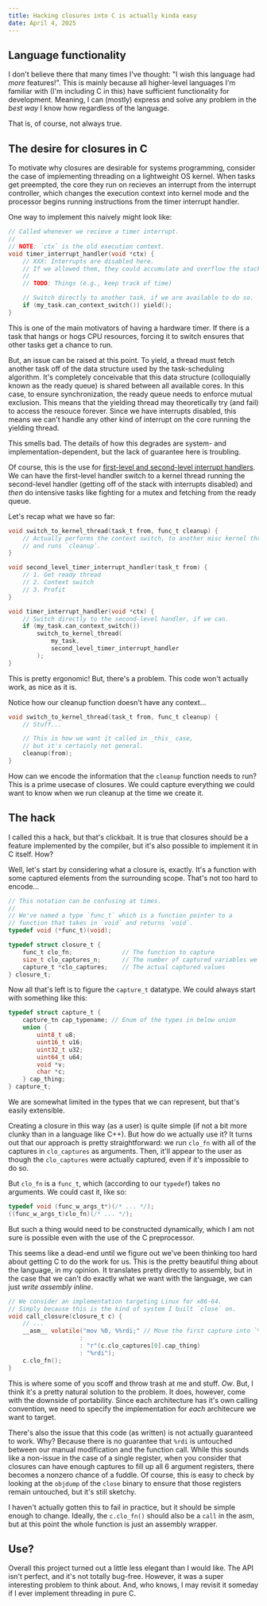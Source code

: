 ```yaml
---
title: Hacking closures into C is actually kinda easy
date: April 4, 2025
---
```


## Language functionality

I don't believe there that many times I've thought: "I wish this language had _more_ features!".
This is mainly because all higher-level languages I'm familiar with (I'm including C in this) have sufficient functionality for development.
Meaning, I can (mostly) express and solve any problem in the _best way_ I know how regardless of the language.

That is, of course, not always true.

## The desire for closures in C

To motivate why closures are desirable for systems programming, consider the case of implementing threading on a lightweight OS kernel.
When tasks get preempted, the core they run on recieves an interrupt from the interrupt controller, which changes the execution context into kernel mode and the processor begins running instructions from the timer interrupt handler.

One way to implement this naively might look like:

```C
// Called whenever we recieve a timer interrupt.
//
// NOTE: `ctx` is the old execution context.
void timer_interrupt_handler(void *ctx) {
    // XXX: Interrupts are disabled here.
    // If we allowed them, they could accumulate and overflow the stack!
    //
    // TODO: Things (e.g., keep track of time)

    // Switch directly to another task, if we are available to do so.
    if (my_task.can_context_switch()) yield();
}
```

This is one of the main motivators of having a hardware timer.
If there is a task that hangs or hogs CPU resources, forcing it to switch ensures that other tasks get a chance to run.

But, an issue can be raised at this point.
To yield, a thread must fetch another task off of the data structure used by the task-scheduling algorithm.
It's completely conceivable that this data structure (colloquially known as the ready queue) is shared between all available cores.
In this case, to ensure synchronization, the ready queue needs to enforce mutual exclusion.
This means that the yielding thread may theoretically try (and fail) to access the resouce forever.
Since we have interrupts disabled, this means we can't handle any other kind of interrupt on the core running the yielding thread.

This smells bad.
The details of how this degrades are system- and implementation-dependent, but the lack of guarantee here is troubling.

Of course, this is the use for [first-level and second-level interrupt handlers](https://en.wikipedia.org/wiki/Interrupt_handler#Divided_handlers_in_modern_operating_systems).
We can have the first-level handler switch to a kernel thread running the second-level handler (getting off of the stack with interrupts disabled) and _then_ do intensive tasks like fighting for a mutex and fetching from the ready queue.

Let's recap what we have so far:

```C
void switch_to_kernel_thread(task_t from, func_t cleanup) {
    // Actually performs the context switch, to another misc kernel thread
    // and runs `cleanup`.
}

void second_level_timer_interrupt_handler(task_t from) {
    // 1. Get ready thread
    // 2. Context switch
    // 3. Profit
}

void timer_interrupt_handler(void *ctx) {
    // Switch directly to the second-level handler, if we can.
    if (my_task.can_context_switch())
        switch_to_kernel_thread(
            my_task,
            second_level_timer_interrupt_handler
        );
}
```

This is pretty ergonomic!
But, there's a problem.
This code won't actually work, as nice as it is.

Notice how our cleanup function doesn't have any context...

```C
void switch_to_kernel_thread(task_t from, func_t cleanup) {
    // Stuff...

    // This is how we want it called in _this_ case,
    // but it's certainly not general.
    cleanup(from);
}
```

How can we encode the information that the `cleanup` function needs to run?
This is a prime usecase of closures.
We could capture everything we could want to know when we run cleanup at the time we create it.

## The hack

I called this a hack, but that's clickbait.
It is true that closures should be a feature implemented by the compiler, but it's also possible to implement it in C itself.
How?

Well, let's start by considering what a closure is, exactly.
It's a function with some captured elements from the surrounding scope.
That's not too hard to encode...

```C
// This notation can be confusing at times.
//
// We've named a type `func_t` which is a function pointer to a
// function that takes in `void` and returns `void`.
typedef void (*func_t)(void);

typedef struct closure_t {
    func_t clo_fn;              // The function to capture
    size_t clo_captures_n;      // The number of captured variables we have
    capture_t *clo_captures;    // The actual captured values
} closure_t;
```

Now all that's left is to figure the `capture_t` datatype.
We could always start with something like this:

```C
typedef struct capture_t {
    capture_tn cap_typename; // Enum of the types in below union
    union {
        uint8_t u8;
        uint16_t u16;
        uint32_t u32;
        uint64_t u64;
        void *v;
        char *c;
    } cap_thing;
} capture_t;
```

We are somewhat limited in the types that we can represent, but that's easily extensible.

Creating a closure in this way (as a user) is quite simple (if not a bit more clunky than in a language like C++).
But how do we actually use it?
It turns out that our approach is pretty straightforward: we run `clo_fn` with all of the captures in `clo_captures` as arguments.
Then, it'll appear to the user as though the `clo_captures` were actually captured, even if it's impossible to do so.

But `clo_fn` is a `func_t`, which (according to our `typedef`) takes no arguments.
We could cast it, like so:

```C
typedef void (func_w_args_t*)(/* ... */);
((func_w_args_t)clo_fn)(/* ... */);
```

But such a thing would need to be constructed dynamically, which I am not sure is possible even with the use of the C preprocessor.

This seems like a dead-end until we figure out we've been thinking too hard about getting C to do the work for us.
This is the pretty beautiful thing about the language, in my opinion.
It translates pretty directly to assembly, but in the case that we can't do exactly what we want with the language, we can just _write assembly inline_.

```C
// We consider an implementation targeting Linux for x86-64.
// Simply because this is the kind of system I built `close` on.
void call_closure(closure_t c) {
    // ...
    __asm__ volatile("mov %0, %%rdi;" // Move the first capture into `%rdi`
                    :
                    : "r"(c.clo_captures[0].cap_thing)
                    : "%rdi");
    c.clo_fn();
}
```

This is where some of you scoff and throw trash at me and stuff.
_Ow_.
But, I think it's a pretty natural solution to the problem.
It does, however, come with the downside of portability.
Since each architecture has it's own calling convention, we need to specify the implementation for _each_ architecure we want to target.

There's also the issue that this code (as written) is not actually guaranteed to work.
Why?
Because there is no guarantee that `%rdi` is untouched between our manual modification and the function call.
While this sounds like a non-issue in the case of a single register, when you consider that closures can have enough captures to fill up all 6 argument registers, there becomes a nonzero chance of a fuddle.
Of course, this is easy to check by looking at the `objdump` of the `close` binary to ensure that those registers remain untouched, but it's still sketchy.

I haven't actually gotten this to fail in practice, but it should be simple enough to change.
Ideally, the `c.clo_fn()` should also be a `call` in the asm, but at this point the whole function is just an assembly wrapper.

## Use?

Overall this project turned out a little less elegant than I would like.
The API isn't perfect, and it's not totally bug-free.
However, it was a super interesting problem to think about.
And, who knows, I may revisit it someday if I ever implement threading in pure C.
